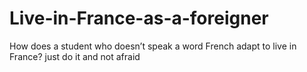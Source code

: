 # Live-in-France-as-a-foreigner
How does a student who doesn’t speak a word French adapt to live in France?
just do it and not afraid
